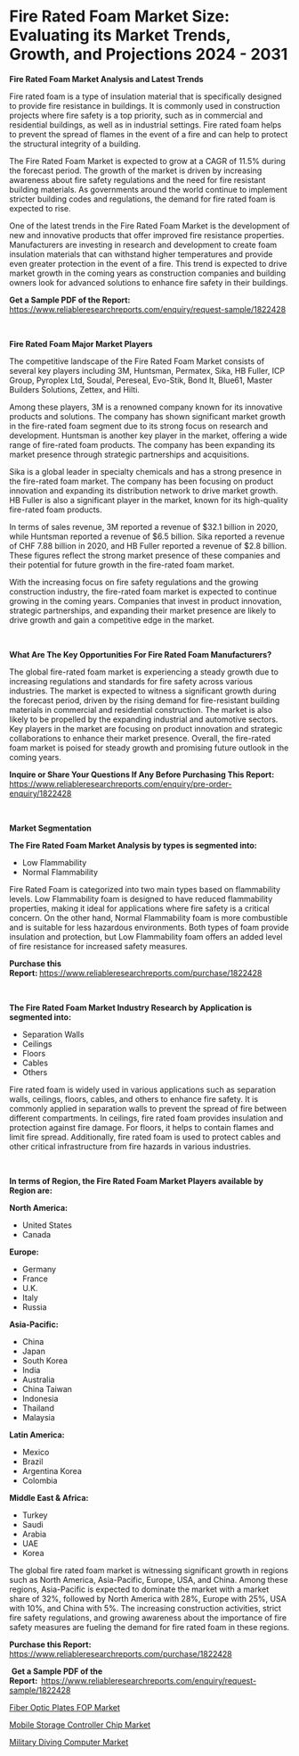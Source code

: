 <p><h1>Fire Rated Foam Market Size: Evaluating its Market Trends, Growth, and Projections 2024 - 2031</h1></p><p><strong>Fire Rated Foam Market Analysis and Latest Trends</strong></p>
<p><p>Fire rated foam is a type of insulation material that is specifically designed to provide fire resistance in buildings. It is commonly used in construction projects where fire safety is a top priority, such as in commercial and residential buildings, as well as in industrial settings. Fire rated foam helps to prevent the spread of flames in the event of a fire and can help to protect the structural integrity of a building.</p><p>The Fire Rated Foam Market is expected to grow at a CAGR of 11.5% during the forecast period. The growth of the market is driven by increasing awareness about fire safety regulations and the need for fire resistant building materials. As governments around the world continue to implement stricter building codes and regulations, the demand for fire rated foam is expected to rise.</p><p>One of the latest trends in the Fire Rated Foam Market is the development of new and innovative products that offer improved fire resistance properties. Manufacturers are investing in research and development to create foam insulation materials that can withstand higher temperatures and provide even greater protection in the event of a fire. This trend is expected to drive market growth in the coming years as construction companies and building owners look for advanced solutions to enhance fire safety in their buildings.</p></p>
<p><strong>Get a Sample PDF of the Report:&nbsp;</strong> <a href="https://www.reliableresearchreports.com/enquiry/request-sample/1822428">https://www.reliableresearchreports.com/enquiry/request-sample/1822428</a></p>
<p>&nbsp;</p>
<p><strong>Fire Rated Foam Major Market Players</strong></p>
<p><p>The competitive landscape of the Fire Rated Foam Market consists of several key players including 3M, Huntsman, Permatex, Sika, HB Fuller, ICP Group, Pyroplex Ltd, Soudal, Pereseal, Evo-Stik, Bond It, Blue61, Master Builders Solutions, Zettex, and Hilti. </p><p>Among these players, 3M is a renowned company known for its innovative products and solutions. The company has shown significant market growth in the fire-rated foam segment due to its strong focus on research and development. Huntsman is another key player in the market, offering a wide range of fire-rated foam products. The company has been expanding its market presence through strategic partnerships and acquisitions.</p><p>Sika is a global leader in specialty chemicals and has a strong presence in the fire-rated foam market. The company has been focusing on product innovation and expanding its distribution network to drive market growth. HB Fuller is also a significant player in the market, known for its high-quality fire-rated foam products.</p><p>In terms of sales revenue, 3M reported a revenue of $32.1 billion in 2020, while Huntsman reported a revenue of $6.5 billion. Sika reported a revenue of CHF 7.88 billion in 2020, and HB Fuller reported a revenue of $2.8 billion. These figures reflect the strong market presence of these companies and their potential for future growth in the fire-rated foam market. </p><p>With the increasing focus on fire safety regulations and the growing construction industry, the fire-rated foam market is expected to continue growing in the coming years. Companies that invest in product innovation, strategic partnerships, and expanding their market presence are likely to drive growth and gain a competitive edge in the market.</p></p>
<p>&nbsp;</p>
<p><strong>What Are The Key Opportunities For Fire Rated Foam Manufacturers?</strong></p>
<p><p>The global fire-rated foam market is experiencing a steady growth due to increasing regulations and standards for fire safety across various industries. The market is expected to witness a significant growth during the forecast period, driven by the rising demand for fire-resistant building materials in commercial and residential construction. The market is also likely to be propelled by the expanding industrial and automotive sectors. Key players in the market are focusing on product innovation and strategic collaborations to enhance their market presence. Overall, the fire-rated foam market is poised for steady growth and promising future outlook in the coming years.</p></p>
<p><strong>Inquire or Share Your Questions If Any Before Purchasing This Report:</strong> <a href="https://www.reliableresearchreports.com/enquiry/pre-order-enquiry/1822428">https://www.reliableresearchreports.com/enquiry/pre-order-enquiry/1822428</a></p>
<p>&nbsp;</p>
<p><strong>Market Segmentation</strong></p>
<p><strong>The Fire Rated Foam Market Analysis by types is segmented into:</strong></p>
<p><ul><li>Low Flammability</li><li>Normal Flammability</li></ul></p>
<p><p>Fire Rated Foam is categorized into two main types based on flammability levels. Low Flammability foam is designed to have reduced flammability properties, making it ideal for applications where fire safety is a critical concern. On the other hand, Normal Flammability foam is more combustible and is suitable for less hazardous environments. Both types of foam provide insulation and protection, but Low Flammability foam offers an added level of fire resistance for increased safety measures.</p></p>
<p><strong>Purchase this Report:&nbsp;</strong><a href="https://www.reliableresearchreports.com/purchase/1822428">https://www.reliableresearchreports.com/purchase/1822428</a></p>
<p>&nbsp;</p>
<p><strong>The Fire Rated Foam Market Industry Research by Application is segmented into:</strong></p>
<p><ul><li>Separation Walls</li><li>Ceilings</li><li>Floors</li><li>Cables</li><li>Others</li></ul></p>
<p><p>Fire rated foam is widely used in various applications such as separation walls, ceilings, floors, cables, and others to enhance fire safety. It is commonly applied in separation walls to prevent the spread of fire between different compartments. In ceilings, fire rated foam provides insulation and protection against fire damage. For floors, it helps to contain flames and limit fire spread. Additionally, fire rated foam is used to protect cables and other critical infrastructure from fire hazards in various industries.</p></p>
<p>&nbsp;</p>
<p><strong>In terms of Region, the Fire Rated Foam Market Players available by Region are:</strong></p>
<p>
    <p> <strong> North America: </strong>
        <ul>
            <li>United States</li>
            <li>Canada</li>
        </ul>
        </p> 
    <p> <strong> Europe: </strong>
        <ul>
            <li>Germany</li>
            <li>France</li>
            <li>U.K.</li>
            <li>Italy</li>
            <li>Russia</li>
        </ul>
        </p> 
    <p> <strong> Asia-Pacific: </strong>
        <ul>
            <li>China</li>
            <li>Japan</li>
            <li>South Korea</li>
            <li>India</li>
            <li>Australia</li>
            <li>China Taiwan</li>
            <li>Indonesia</li>
            <li>Thailand</li>
            <li>Malaysia</li>
        </ul>
        </p> 
    <p> <strong> Latin America: </strong>
        <ul>
            <li>Mexico</li>
            <li>Brazil</li>
            <li>Argentina Korea</li>
            <li>Colombia</li>
        </ul>
        </p> 
    <p> <strong> Middle East & Africa: </strong>
        <ul>
            <li>Turkey</li>
            <li>Saudi</li>
            <li>Arabia</li>
            <li>UAE</li>
            <li>Korea</li>
        </ul>
    </p>
    </p>
<p><p>The global fire rated foam market is witnessing significant growth in regions such as North America, Asia-Pacific, Europe, USA, and China. Among these regions, Asia-Pacific is expected to dominate the market with a market share of 32%, followed by North America with 28%, Europe with 25%, USA with 10%, and China with 5%. The increasing construction activities, strict fire safety regulations, and growing awareness about the importance of fire safety measures are fueling the demand for fire rated foam in these regions.</p></p>
<p><strong>Purchase this Report: </strong><a href="https://www.reliableresearchreports.com/purchase/1822428">https://www.reliableresearchreports.com/purchase/1822428</a></p>
<p>&nbsp;<strong>Get a Sample PDF of the Report:&nbsp;&nbsp;</strong><a href="https://www.reliableresearchreports.com/enquiry/request-sample/1822428">https://www.reliableresearchreports.com/enquiry/request-sample/1822428</a></p>
<p><strong></strong></p>
<p><p><a href="https://view.publitas.com/reportprime-1/fiber-optic-plates-fop-market-research-report-provides-critical-insights-that-can-help-shape-business-development-and-investment-strategies/">Fiber Optic Plates FOP Market</a></p><p><a href="https://view.publitas.com/reportprime-1/mobile-storage-controller-chip-market-insights-market-players-and-forecast-till-2030/">Mobile Storage Controller Chip Market</a></p><p><a href="https://view.publitas.com/reportprime-1/military-diving-computer-market-research-report-unlocks-analysis-on-the-market-financial-status-market-size-and-market-revenue-upto-2030/">Military Diving Computer Market</a></p></p>